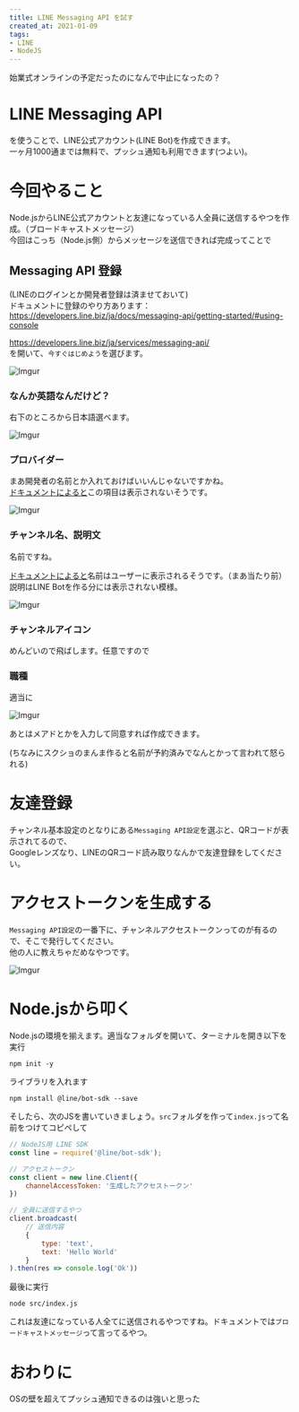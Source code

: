 ```yaml
---
title: LINE Messaging API を試す
created_at: 2021-01-09
tags:
- LINE
- NodeJS
---
```


始業式オンラインの予定だったのになんで中止になったの？

# LINE Messaging API
を使うことで、LINE公式アカウント(LINE Bot)を作成できます。  
一ヶ月1000通までは無料で、プッシュ通知も利用できます(つよい)。

# 今回やること
Node.jsからLINE公式アカウントと友達になっている人全員に送信するやつを作成。（ブロードキャストメッセージ）  
今回はこっち（Node.js側）からメッセージを送信できれば完成ってことで

## Messaging API 登録
(LINEのログインとか開発者登録は済ませておいて)  
ドキュメントに登録のやり方あります：https://developers.line.biz/ja/docs/messaging-api/getting-started/#using-console

https://developers.line.biz/ja/services/messaging-api/  
を開いて、`今すぐはじめよう`を選びます。

![Imgur](https://imgur.com/4Wm5Iu7.png)

### なんか英語なんだけど？
右下のところから日本語選べます。

![Imgur](https://imgur.com/MDNDRzS.png)

### プロバイダー
まあ開発者の名前とか入れておけばいいんじゃないですかね。  
[ドキュメントによると](https://developers.line.biz/ja/docs/messaging-api/getting-started/#_4-%E3%83%81%E3%83%A3%E3%83%8D%E3%83%AB%E3%82%92%E4%BD%9C%E6%88%90%E3%81%99%E3%82%8B)この項目は表示されないそうです。

![Imgur](https://imgur.com/T1lOCmP.png)

### チャンネル名、説明文
名前ですね。

[ドキュメントによると](https://developers.line.biz/ja/docs/messaging-api/getting-started/#_4-%E3%83%81%E3%83%A3%E3%83%8D%E3%83%AB%E3%82%92%E4%BD%9C%E6%88%90%E3%81%99%E3%82%8B)名前はユーザーに表示されるそうです。（まあ当たり前）  
説明はLINE Botを作る分には表示されない模様。

![Imgur](https://imgur.com/7NgoM0x.png)

### チャンネルアイコン
めんどいので飛ばします。任意ですので

### 職種
適当に

![Imgur](https://imgur.com/KautfJe.png)

あとはメアドとかを入力して同意すれば作成できます。

(ちなみにスクショのまんま作ると名前が予約済みでなんとかって言われて怒られる)

# 友達登録
チャンネル基本設定のとなりにある`Messaging API設定`を選ぶと、QRコードが表示されてるので、  
Googleレンズなり、LINEのQRコード読み取りなんかで友達登録をしてください。

# アクセストークンを生成する
`Messaging API設定`の一番下に、チャンネルアクセストークンってのが有るので、そこで発行してください。  
他の人に教えちゃだめなやつです。

![Imgur](https://imgur.com/66q8qv4.png)

# Node.jsから叩く

Node.jsの環境を揃えます。適当なフォルダを開いて、ターミナルを開き以下を実行

```
npm init -y
```

ライブラリを入れます

```
npm install @line/bot-sdk --save
```

そしたら、次のJSを書いていきましょう。`src`フォルダを作って`index.js`って名前をつけてコピペして

```js
// NodeJS用 LINE SDK
const line = require('@line/bot-sdk');

// アクセストークン
const client = new line.Client({
    channelAccessToken: '生成したアクセストークン'
})

// 全員に送信するやつ
client.broadcast(
    // 送信内容
    {
        type: 'text',
        text: 'Hello World'
    }
).then(res => console.log('Ok'))
```

最後に実行

```
node src/index.js
```

これは友達になっている人全てに送信されるやつですね。ドキュメントでは`ブロードキャストメッセージ`って言ってるやつ。

# おわりに
OSの壁を超えてプッシュ通知できるのは強いと思った
